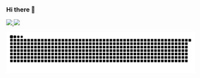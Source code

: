 ### Hi there 👋

<div>
  <a href="https://github.com/rafaballerini">
  <img height="180em" src="https://github-readme-stats.vercel.app/api?username=jvneto&show_icons=true&theme=onedark&include_all_commits=true&count_private=true"/>
  <img height="180em" src="https://github-readme-stats.vercel.app/api/top-langs/?username=jvneto&layout=compact&langs_count=16&theme=onedark"/>
</div>

  ![Snake animation](https://github.com/jvneto/jvneto/blob/output/github-contribution-grid-snake.svg)
 
</div>

